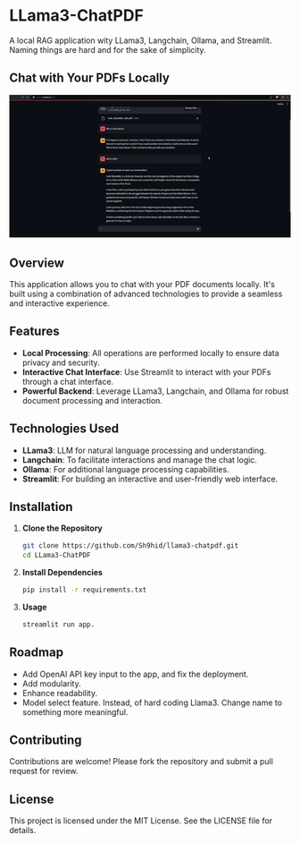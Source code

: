# LLama3-ChatPDF 
A local RAG application wity LLama3, Langchain, Ollama, and Streamlit. Naming things are hard and for the sake of simplicity.
## Chat with Your PDFs Locally
![App Demo](assets/demo.gif)


## Overview

This application allows you to chat with your PDF documents locally. It's built using a combination of advanced technologies to provide a seamless and interactive experience.

## Features

- **Local Processing**: All operations are performed locally to ensure data privacy and security.
- **Interactive Chat Interface**: Use Streamlit to interact with your PDFs through a chat interface.
- **Powerful Backend**: Leverage LLama3, Langchain, and Ollama for robust document processing and interaction.

## Technologies Used

- **LLama3**:  LLM for natural language processing and understanding.
- **Langchain**: To facilitate interactions and manage the chat logic.
- **Ollama**: For additional language processing capabilities.
- **Streamlit**: For building an interactive and user-friendly web interface.

## Installation

1. **Clone the Repository**
   ```bash
   git clone https://github.com/Sh9hid/llama3-chatpdf.git
   cd LLama3-ChatPDF

2. **Install Dependencies**
   ```bash
   pip install -r requirements.txt

3. **Usage**
   ```bash
   streamlit run app.

## Roadmap
- Add OpenAI API key input to the app, and fix the deployment.
- Add modularity.
- Enhance readability.
- Model select feature. Instead, of hard coding Llama3. Change name to something more meaningful.
## Contributing
Contributions are welcome! Please fork the repository and submit a pull request for review.

## License
This project is licensed under the MIT License. See the LICENSE file for details.
